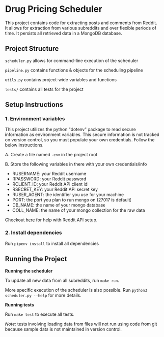 # Drug Pricing Scheduler
This project contains code for extracting posts and comments from Reddit. It allows for extraction from various subreddits and over flexible periods of time. It persists all retrieved data in a MongoDB database.

## Project Structure

`scheduler.py` allows for command-line execution of the scheduler

`pipeline.py` contains functions & objects for the scheduling pipeline

`utils.py` contains project-wide variables and functions

`tests/` contains all tests for the project

## Setup Instructions

### 1. Environment variables
This project utilizes the python "dotenv" package to read secure information as environment variables. This secure information is not tracked on version control, so you must populate your own credentials. Follow the below instructions.

A. Create a file named `.env` in the project root

B. Store the following variables in there with your own credentials/info
- RUSERNAME: your Reddit username
- RPASSWORD: your Reddit password
- RCLIENT_ID: your Reddit API client id
- RSECRET_KEY: your Reddit API secret key
- RUSER_AGENT: the identifier you use for your machine
- PORT: the port you plan to run mongo on (27017 is default)
- DB_NAME: the name of your mongo database
- COLL_NAME: the name of your mongo collection for the raw data

Checkout [here](https://www.reddit.com/dev/api/oauth/) for help with Reddit API setup.

### 2. Install dependencies
Run `pipenv install` to install all dependencies

## Running the Project

**Running the scheduler**

To update all new data from all subreddits, run `make run`.

More specific execution of the scheduler is also possible. Run `python3 scheduler.py --help` for more details.

**Running tests**

Run `make test` to execute all tests.

*Note:* tests involving loading data from files will not run using code from git because sample data is not maintained in version control.
